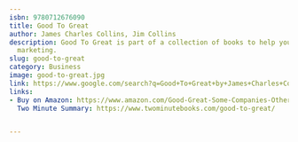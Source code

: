 ```yaml
---
isbn: 9780712676090
title: Good To Great
author: James Charles Collins, Jim Collins
description: Good To Great is part of a collection of books to help you do better
  marketing.
slug: good-to-great
category: Business
image: good-to-great.jpg
link: https://www.google.com/search?q=Good+To+Great+by+James+Charles+Collins%2C+Jim+Collins
links:
- Buy on Amazon: https://www.amazon.com/Good-Great-Some-Companies-Others-ebook/dp/B0058DRUV6
  Two Minute Summary: https://www.twominutebooks.com/good-to-great/


---
```

